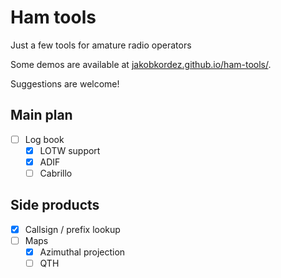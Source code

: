 # Ham tools

Just a few tools for amature radio operators

Some demos are available at [jakobkordez.github.io/ham-tools/](https://jakobkordez.github.io/ham-tools/).

Suggestions are welcome!

## Main plan

- [ ] Log book
  - [x] LOTW support
  - [x] ADIF
  - [ ] Cabrillo

## Side products

- [x] Callsign / prefix lookup
- [ ] Maps
  - [x] Azimuthal projection
  - [ ] QTH

